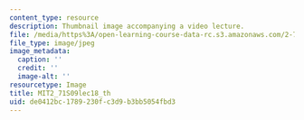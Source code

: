 ```yaml
---
content_type: resource
description: Thumbnail image accompanying a video lecture.
file: /media/https%3A/open-learning-course-data-rc.s3.amazonaws.com/2-71-optics-spring-2009/de0412bc1789230fc3d9b3bb5054fbd3_MIT2_71S09lec18_th.jpg
file_type: image/jpeg
image_metadata:
  caption: ''
  credit: ''
  image-alt: ''
resourcetype: Image
title: MIT2_71S09lec18_th
uid: de0412bc-1789-230f-c3d9-b3bb5054fbd3
---
```


